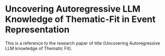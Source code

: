# Uncovering Autoregressive LLM Knowledge of Thematic-Fit in Event Representation
This is a reference to the research paper of title (Uncovering Autoregressive LLM knowledge of Thematic Fit). 

